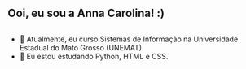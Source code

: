 ## Ooi, eu sou a Anna Carolina! :)


##
- 🔭 Atualmente, eu curso Sistemas de Informação na Universidade Estadual do Mato Grosso (UNEMAT).
- 🌱 Eu estou estudando Python, HTML e CSS.

##
